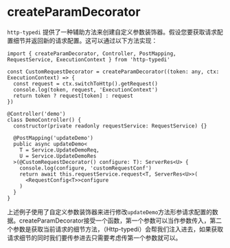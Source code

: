 # createParamDecorator

`http-typedi` 提供了一种辅助方法来创建自定义参数装饰器。假设您要获取请求配置细节并返回新的请求配置。这可以通过以下方法实现：

```ts{17}
import { createParamDecorator, Controller, PostMapping, RequestService, ExecutionContext } from 'http-typedi'

const CustomRequestDecorator = createParamDecorator((token: any, ctx: ExecutionContext) => {
  const request = ctx.switchToHttp().getRequest()
  console.log(token, request, 'ExecutionContext')
  return token ? request[token] : request
})

@Controller('demo')
class DemoController() {
  constructor(private readonly requestService: RequestService) {}

  @PostMapping('updateDemo')
  public async updateDemo<
    T = Service.UpdateDemoReq,
    U = Service.UpdateDemoRes
  >(@CustomRequestDecorator() configure: T): ServerRes<U> {
    console.log(configure, 'customRequestConf')
    return await this.requestService.request<T, ServerRes<U>>(
      <RequestConfig<T>>configure
    )
  }
}
```

上述例子使用了自定义参数装饰器来进行修改`updateDemo`方法形参请求配置的数据。createParamDecorator接受一个函数，第一个参数可以当作参数传入，第二个参数是获取当前请求的细节方法，（Http-typedi）会帮我们注入进去，如果获取请求细节的同时我们要传参进去只需要考虑传第一个参数就可以。
